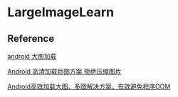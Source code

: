 # LargeImageLearn

## Reference

[android 大图加载](https://www.google.co.jp/search?q=android+%E5%A4%A7%E5%9B%BE%E5%8A%A0%E8%BD%BD&oq=android+%E5%A4%A7%E5%9B%BE%E5%8A%A0%E8%BD%BD&aqs=chrome..69i57j69i60l3j69i65l2.2833j0j1&sourceid=chrome&ie=UTF-8)

[Android 高清加载巨图方案 拒绝压缩图片](https://blog.csdn.net/lmj623565791/article/details/49300989)

[Android高效加载大图、多图解决方案，有效避免程序OOM](https://blog.csdn.net/guolin_blog/article/details/9316683)

